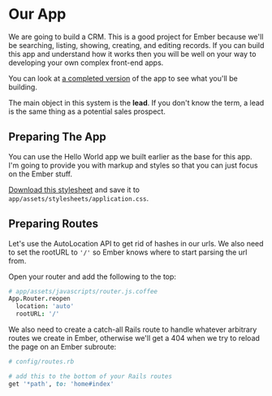 # Our App

We are going to build a CRM. This is a good project for Ember because we'll be searching, listing, showing, creating, and editing records. If you can build this app and understand how it works then you will be well on your way to developing your own complex front-end apps.

You can look at [a completed version](http://embercrm.herokuapp.com) of the app to see what you'll be building.

The main object in this system is the **lead**. If you don't know the term, a lead is the same thing as a potential sales prospect.

## Preparing The App

You can use the Hello World app we built earlier as the base for this app. I'm going to provide you with markup and styles so that you can just focus on the Ember stuff.

[Download this stylesheet](/tutorial/application.css) and save it to `app/assets/stylesheets/application.css`.

## Preparing Routes

Let's use the AutoLocation API to get rid of hashes in our urls. We also need to set the rootURL to `'/'` so Ember knows where to start parsing the url from.

Open your router and add the following to the top:

```coffee
# app/assets/javascripts/router.js.coffee
App.Router.reopen
  location: 'auto'
  rootURL: '/'
```

We also need to create a catch-all Rails route to handle whatever arbitrary routes we create in Ember, otherwise we'll get a 404 when we try to reload the page on an Ember subroute:

```ruby
# config/routes.rb

# add this to the bottom of your Rails routes
get '*path', to: 'home#index'
```

